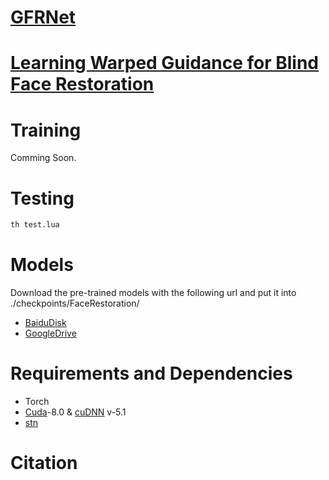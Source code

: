 # [GFRNet](https://github.com/csxmli2016/GFRNet/#)
# [Learning Warped Guidance for Blind Face Restoration](https://github.com/csxmli2016/GFRNet/#)


# Training

Comming Soon.

# Testing

```bash
th test.lua
```
# Models
Download the pre-trained models with the following url and put it into ./checkpoints/FaceRestoration/
- [BaiduDisk](#)
- [GoogleDrive](#)

# Requirements and Dependencies
- Torch
- [Cuda](https://developer.nvidia.com/cuda-toolkit-archive)-8.0 & [cuDNN](https://developer.nvidia.com/cudnn) v-5.1
- [stn](https://github.com/qassemoquab/stnbhwd)

# Citation

```

```
